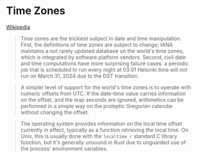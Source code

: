 # Time Zones
[Wikipedia](https://en.wikipedia.org/wiki/Time_zone)

> Time zones are the trickiest subject in date and time manipulation. First, the definitions of time zones are subject to change; IANA maintains a not rarely updated database on the world's time zones, which is integrated by software platform vendors. Second, civil date and time computations have more surprising failure cases: a periodic job that is scheduled to run every night at 03:01 Helsinki time will not run on March 31, 2024 due to the DST transition.

> A simpler level of support for the world's time zones is to operate with numeric offsets from UTC. If the date-time value carries information on the offset, and the leap seconds are ignored, arithmetics can be performed in a simple way on the proleptic Gregorian calendar without changing the offset.

> The operating system provides information on the local time offset currently in effect, typically as a function retrieving the local time. On Unix, this is usually done with the `localtime_r` standard C library function, but it's generally unsound in Rust due to unguarded use of the process' environment variables.